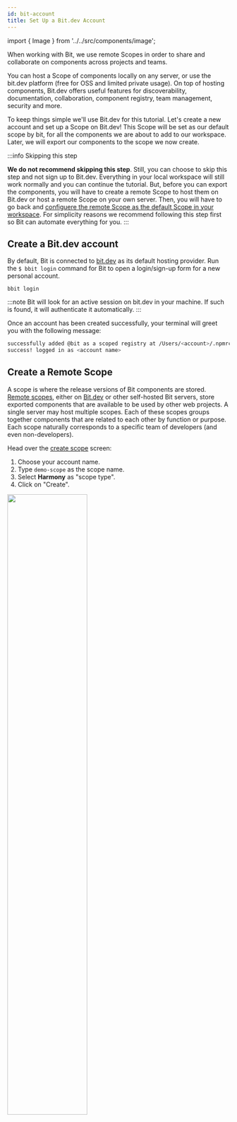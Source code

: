 ```yaml
---
id: bit-account
title: Set Up a Bit.dev Account
---
```

import { Image } from '../../src/components/image';

When working with Bit, we use remote Scopes in order to share and collaborate on components across projects and teams.  

You can host a Scope of components locally on any server, or use the bit.dev platform (free for OSS and limited private usage). On top of hosting components, Bit.dev offers useful features for discoverability, documentation, collaboration, component registry, team management, security and more.  

To keep things simple we'll use Bit.dev for this tutorial. Let's create a new account and set up a Scope on Bit.dev! This Scope will be set as our default scope by bit, for all the components we are about to add to our workspace. Later, we will export our components to the scope we now create.


:::info Skipping this step

**We do not recommend skipping this step**. Still, you can choose to skip this step and not sign up to Bit.dev. Everything in your local workspace will still work normally and you can continue the tutorial. But, before you can export the components, you will have to create a remote Scope to host them on Bit.dev or host a remote Scope on your own server. Then, you will have to go back and [configuere the remote Scope as the default Scope in your workspace](https://harmony-docs.bit.dev/scope/set-up-remote-scope#configure-remotes-scopes-in-the-workspace). For simplicity reasons we recommend following this step first so Bit can automate everything for you.
:::

## Create a Bit.dev account  

By default, Bit is connected to [bit.dev](https://bit.dev) as its default hosting provider. Run the `$ bbit login` command for Bit to open a login/sign-up form for a new personal account.

```shell
bbit login
```

:::note
Bit will look for an active session on bit.dev in your machine. If such is found, it will authenticate it automatically.
:::

Once an account has been created successfully, your terminal will greet you with the following message:

```sh
successfully added @bit as a scoped registry at /Users/<account>/.npmrc
success! logged in as <account name>
```

## Create a Remote Scope

A scope is where the release versions of Bit components are stored. [Remote scopes](/docs/scope/overview#remote-scope), either on [Bit.dev](https://bit.dev) or other self-hosted Bit servers, store exported components that are available to be used by other web projects.
A single server may host multiple scopes. Each of these scopes groups together components that are related to each other by function or purpose. Each scope naturally corresponds to a specific team of developers (and even non-developers).

Head over the [create scope](https://bit.dev/~create-collection) screen:

1. Choose your account name.
1. Type `demo-scope` as the scope name.
1. Select **Harmony** as "scope type".
1. Click on "Create".

<Image src="/img/create_scope.png" padding={10} width="60%" />
